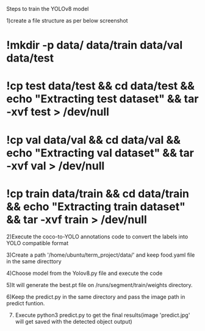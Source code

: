 Steps to train the YOLOv8 model

1)create a file structure as per below screenshot

# !mkdir -p data/ data/train data/val data/test
# !cp test data/test && cd data/test && echo "Extracting test dataset" && tar -xvf test > /dev/null
# !cp val data/val && cd data/val && echo "Extracting val dataset" &&  tar -xvf val > /dev/null
# !cp train data/train && cd data/train && echo "Extracting train dataset" &&  tar -xvf train > /dev/null

2)Execute the coco-to-YOLO annotations code to convert the labels into YOLO compatible format

3)Create a path '/home/ubuntu/term_project/data/' and keep food.yaml file in the same directtory

4)Choose model from the Yolov8.py file and execute the code

5)It will generate the best.pt file on /runs/segment/train/weights directory.

6)Keep the predict.py in the same directory and pass the image path in predict funtion.

7) Execute python3 predict.py to get the final results(image 'predict.jpg' will get saved with the detected object output)
